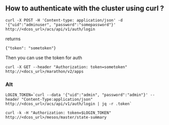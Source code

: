 ## How to authenticate with the cluster using curl ?

```
curl -X POST -H 'Content-type: application/json' -d '{"uid":"adminuser", "password":"somepassword"}' http://<dcos_url>/acs/api/v1/auth/login
```

returns 

```
{"token": "sometoken"}
```

Then you can use the token for auth 

```
curl -X GET --header "Authorization: token=sometoken" http://<docs_url>/marathon/v2/apps
```


### Alt

```
LOGIN_TOKEN=`curl --data '{"uid":"admin", "password":"admin"}' --header "Content-Type:application/json" http://<dcos_url>/acs/api/v1/auth/login | jq -r .token`
```

```
curl -k -H "Authorization: token=$LOGIN_TOKEN" http://<dcos_url>/mesos/master/state-summary
```
